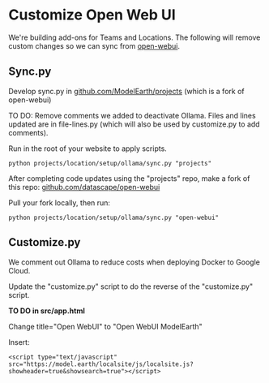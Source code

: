 # Customize Open Web UI

We're building add-ons for Teams and Locations.
The following will remove custom changes so we can sync from [open-webui](https://github.com/open-webui/open-webui).

## Sync.py

Develop sync.py in [github.com/ModelEarth/projects](https://github.com/ModelEarth/projects) (which is a fork of open-webui)

<!-- TO DO: Change title back to "Open WebUI" and remove inserted localsite.js -->

TO DO: Remove comments we added to deactivate Ollama. 
Files and lines updated are in file-lines.py (which will also be used by customize.py to add comments).

Run in the root of your website to apply scripts.

	python projects/location/setup/ollama/sync.py "projects"


After completing code updates using the "projects" repo,
make a fork of this repo: [github.com/datascape/open-webui](https://github.com/datascape/open-webui)

Pull your fork locally, then run:

	python projects/location/setup/ollama/sync.py "open-webui"


## Customize.py

We comment out Ollama to reduce costs when deploying Docker to Google Cloud.

Update the "customize.py" script to do the reverse of the "customize.py" script.

**TO DO in src/app.html**

Change title="Open WebUI" to "Open WebUI ModelEarth"

Insert:

	<script type="text/javascript" src="https://model.earth/localsite/js/localsite.js?showheader=true&showsearch=true"></script>

